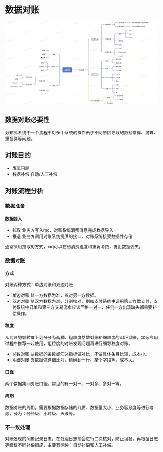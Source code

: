 # 数据对账

<img src="./image/1.png" alt="1" /> 

## 数据对账必要性
分布式系统中一个流程中对多个系统的操作由于不同原因导致的数据错算、漏算、重复算等问题。

## 对账目的
* 发现问题
* 数据补偿
自动/人工补偿


## 对账流程分析
### 数据准备
#### 数据接入
* 拉取
业务方写入mq，对账系统消费消息完成数据导入
* 推送
业务方调用对账系统提供的接口，对账系统接受数据并存储

通常采用拉取的方式，mq可以控制消费速度和重新消费，防止数据丢失。

### 数据对账
#### 方式
对账两种方式：单边对账和双边对账
* 单边对账
以一方数据为准，校对另一方数据。
* 双边对账
以双方数据为准，分别校对，例如支付系统中调用第三方做支付，支付系统中订单和第三方交易流水应该严格一对一，任何一方出现缺失都需要补偿操作。

#### 粒度
从对账的颗粒度上划分分为两种，粗粒度总数对账和细粒度的明细对账，实际应用过程中推荐一起使用，粗粒度的对账发现问题再进行细颗粒度对账。
* 总数对账
从数据的条数或汇总指标做对比，不做具体条目比较，成本小。
* 明细对账
对数据做详细比对，精确到一行、某个字段等，成本大。

#### 口径
两个数据集间对账口径，常见的有一对一、一对多、多对一等。

#### 周期
数据对账的周期，需要根据数据存储的介质、数据量大小、业务容忍度等进行考虑，分为：分钟级、小时级、天级等。

### 不一致处理
对账发现的问题记录日志，在处理日志前会进行二次核对，防止误报，再根据日志等级做不同补偿措施，主要有两种：自动补偿和人工补偿。
